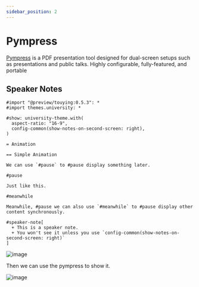 ```yaml
---
sidebar_position: 2
---
```


# Pympress

[Pympress](https://github.com/Cimbali/pympress) is a PDF presentation tool designed for dual-screen setups such as presentations and public talks. Highly configurable, fully-featured, and portable


## Speaker Notes

```typst
#import "@preview/touying:0.5.3": *
#import themes.university: *

#show: university-theme.with(
  aspect-ratio: "16-9",
  config-common(show-notes-on-second-screen: right),
)

= Animation

== Simple Animation

We can use `#pause` to #pause display something later.

#pause

Just like this.

#meanwhile

Meanwhile, #pause we can also use `#meanwhile` to #pause display other content synchronously.

#speaker-note[
  + This is a speaker note.
  + You won't see it unless you use `config-common(show-notes-on-second-screen: right)`
]
```

![image](https://github.com/touying-typ/touying/assets/34951714/b43c7f99-c5f9-4084-aa70-c1561e8aafee)

Then we can use the pympress to show it.

![image](https://github.com/touying-typ/touying/assets/34951714/afbe17cb-46d4-4507-90e8-959c53de95d5)

